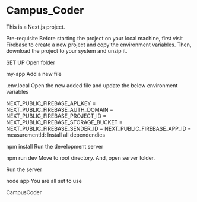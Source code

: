 # Campus_Coder
This is a Next.js project.

Pre-requisite
Before starting the project on your local machine, first visit Firebase to create a new project and copy the environment variables. Then, download the project to your system and unzip it.

SET UP
Open folder

my-app
Add a new file

.env.local
Open the new added file and update the below environment variables

NEXT_PUBLIC_FIREBASE_API_KEY =
NEXT_PUBLIC_FIREBASE_AUTH_DOMAIN = 
NEXT_PUBLIC_FIREBASE_PROJECT_ID = 
NEXT_PUBLIC_FIREBASE_STORAGE_BUCKET =
NEXT_PUBLIC_FIREBASE_SENDER_ID = 
NEXT_PUBLIC_FIREBASE_APP_ID = 
measurementId: 
Install all dependendies

npm install
Run the development server

npm run dev
Move to root directory. And, open server folder.

Run the server

node app
You are all set to use

CampusCoder
